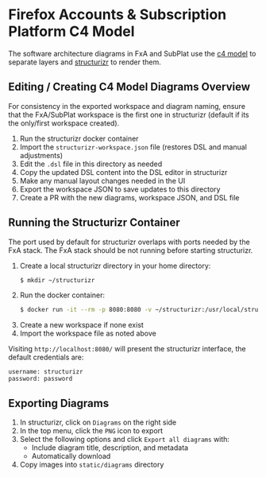 # Firefox Accounts & Subscription Platform C4 Model

The software architecture diagrams in FxA and SubPlat use the [c4 model](https://c4model.com) to separate layers and [structurizr](https://structurizr.com/) to render them.

## Editing / Creating C4 Model Diagrams Overview

For consistency in the exported workspace and diagram naming, ensure that the FxA/SubPlat workspace is the first one in structurizr (default if its the only/first workspace created).

1. Run the structurizr docker container
2. Import the `structurizr-workspace.json` file (restores DSL and manual adjustments)
3. Edit the `.dsl` file in this directory as needed
4. Copy the updated DSL content into the DSL editor in structurizr
5. Make any manual layout changes needed in the UI
6. Export the workspace JSON to save updates to this directory
7. Create a PR with the new diagrams, workspace JSON, and DSL file

## Running the Structurizr Container

The port used by default for structurizr overlaps with ports needed by the FxA stack. The FxA stack should be not running before starting structurizr.

1. Create a local structurizr directory in your home directory:
   ```bash
   $ mkdir ~/structurizr
   ```
2. Run the docker container:
   ```bash
   $ docker run -it --rm -p 8080:8080 -v ~/structurizr:/usr/local/structurizr structurizr/onpremises
   ```
3. Create a new workspace if none exist
4. Import the workspace file as noted above

Visiting `http://localhost:8080/` will present the structurizr interface, the default credentials are:

```
username: structurizr
password: password
```

## Exporting Diagrams

1. In structurizr, click on `Diagrams` on the right side
2. In the top menu, click the `PNG` icon to export
3. Select the following options and click `Export all diagrams` with:
   - Include diagram title, description, and metadata
   - Automatically download
4. Copy images into `static/diagrams` directory
